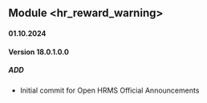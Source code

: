 ## Module <hr_reward_warning>
#### 01.10.2024
#### Version 18.0.1.0.0
##### ADD
- Initial commit for Open HRMS Official Announcements
